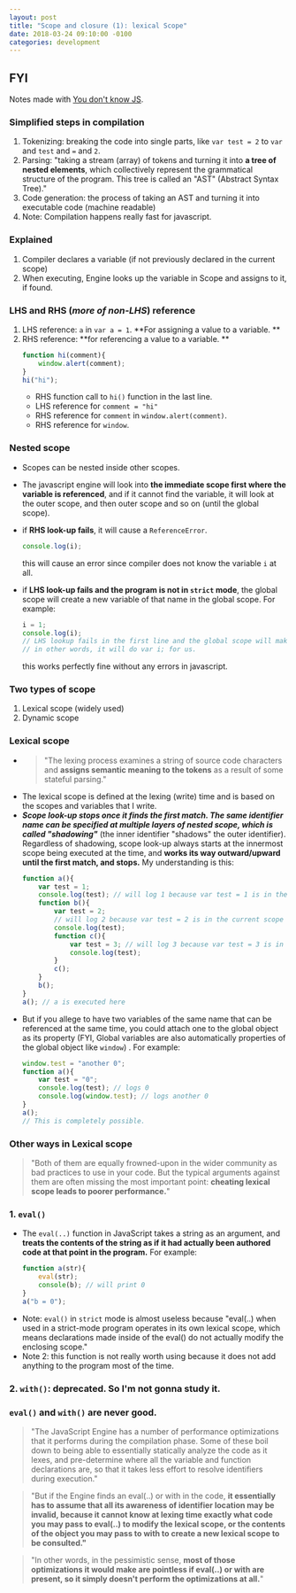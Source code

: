 ```yaml
---
layout: post
title: "Scope and closure (1): lexical Scope"
date: 2018-03-24 09:10:00 -0100
categories: development
---
```


## FYI
Notes made with [You don't know JS](https://github.com/getify/You-Dont-Know-JS/blob/master/scope%20%26%20closures/ch1.md).

### Simplified steps in compilation
1. Tokenizing: breaking the code into single parts, like `var test = 2` to `var` and `test` and `=` and `2`.
2. Parsing: "taking a stream (array) of tokens and turning it into **a tree of nested elements**, which collectively represent the grammatical structure of the program. This tree is called an "AST" (Abstract Syntax Tree)."
3. Code generation: the process of taking an AST and turning it into executable code (machine readable)
4. Note: Compilation happens really fast for javascript.

### Explained
1. Compiler declares a variable (if not previously declared in the current scope)
2. When executing, Engine looks up the variable in Scope and assigns to it, if found.

### LHS and RHS (*more of non-LHS*) reference
1. LHS reference: `a` in `var a = 1`. **For assigning a value to a variable. **
2. RHS reference: **for referencing a value to a variable. **
    ```javascript
    function hi(comment){
        window.alert(comment);
    }
    hi("hi");
    ```
    * RHS function call to `hi()` function in the last line.
    * LHS reference for `comment = "hi"`
    * RHS reference for `comment` in `window.alert(comment)`.
    * RHS reference for `window`.

### Nested scope
* Scopes can be nested inside other scopes. 
* The javascript engine will look into **the immediate scope first where the variable is referenced**, and if it cannot find the variable, it will look at the outer scope, and then outer scope and so on (until the global scope).
* if **RHS look-up fails**, it will cause a `ReferenceError`.
    ```javascript
    console.log(i);
    ```
    this will cause an error since compiler does not know the variable `i` at all.

* if **LHS look-up fails and the program is not in `strict` mode**, the global scope will create a new variable of that name in the global scope. For example:
    ```javascript
    i = 1;
    console.log(i);
    // LHS lookup fails in the first line and the global scope will make a new variable called i.
    // in other words, it will do var i; for us. 
    ```
    this works perfectly fine without any errors in javascript.

### Two types of scope
1. Lexical scope (widely used)
2. Dynamic scope

### Lexical scope
* > "The lexing process examines a string of source code characters and **assigns semantic meaning to the tokens** as a result of some stateful parsing."
* The lexical scope is defined at the lexing (write) time and is based on the scopes and variables that I write. 
* _**Scope look-up stops once it finds the first match. The same identifier name can be specified at multiple layers of nested scope, which is called "shadowing"**_ (the inner identifier "shadows" the outer identifier). Regardless of shadowing, scope look-up always starts at the innermost scope being executed at the time, and **works its way outward/upward until the first match, and stops.** My understanding is this:
    ```javascript
    function a(){
        var test = 1; 
        console.log(test); // will log 1 because var test = 1 is in the current scope
        function b(){
            var test = 2; 
            // will log 2 because var test = 2 is in the current scope
            console.log(test);
            function c(){
                var test = 3; // will log 3 because var test = 3 is in the current scope
                console.log(test);
            }
            c();
        }
        b();
    }
    a(); // a is executed here
    ```
* But if you allege to have two variables of the same name that can be referenced at the same time, you could attach one to the global object as its property (FYI, Global variables are also automatically properties of the global object like `window`) . For example:
    ```javascript
    window.test = "another 0";
    function a(){
        var test = "0";
        console.log(test); // logs 0
        console.log(window.test); // logs another 0
    }
    a();
    // This is completely possible. 
    ```

### Other ways in Lexical scope
> "Both of them are equally frowned-upon in the wider community as bad practices to use in your code. But the typical arguments against them are often missing the most important point: **cheating lexical scope leads to poorer performance.**"

### 1. `eval()`
* The `eval(..)` function in JavaScript takes a string as an argument, and **treats the contents of the string as if it had actually been authored code at that point in the program.**
For example:
    ```javascript
    function a(str){
        eval(str);
        console(b); // will print 0
    }
    a("b = 0");
    ```
* Note: `eval()` in `strict` mode is almost useless because "eval(..) when used in a strict-mode program operates in its own lexical scope, which means declarations made inside of the eval() do not actually modify the enclosing scope."
* Note 2: this function is not really worth using because it does not add anything to the program most of the time. 

### 2. `with()`: deprecated. So I'm not gonna study it. 

### `eval()` and `with()` are never good. 
> "The JavaScript Engine has a number of performance optimizations that it performs during the compilation phase. Some of these boil down to being able to essentially statically analyze the code as it lexes, and pre-determine where all the variable and function declarations are, so that it takes less effort to resolve identifiers during execution."

> "But if the Engine finds an eval(..) or with in the code, **it essentially has to assume that all its awareness of identifier location may be invalid, because it cannot know at lexing time exactly what code you may pass to eval(..) to modify the lexical scope, or the contents of the object you may pass to with to create a new lexical scope to be consulted."**

> "In other words, in the pessimistic sense, **most of those optimizations it would make are pointless if eval(..) or with are present, so it simply doesn't perform the optimizations at all.**"

